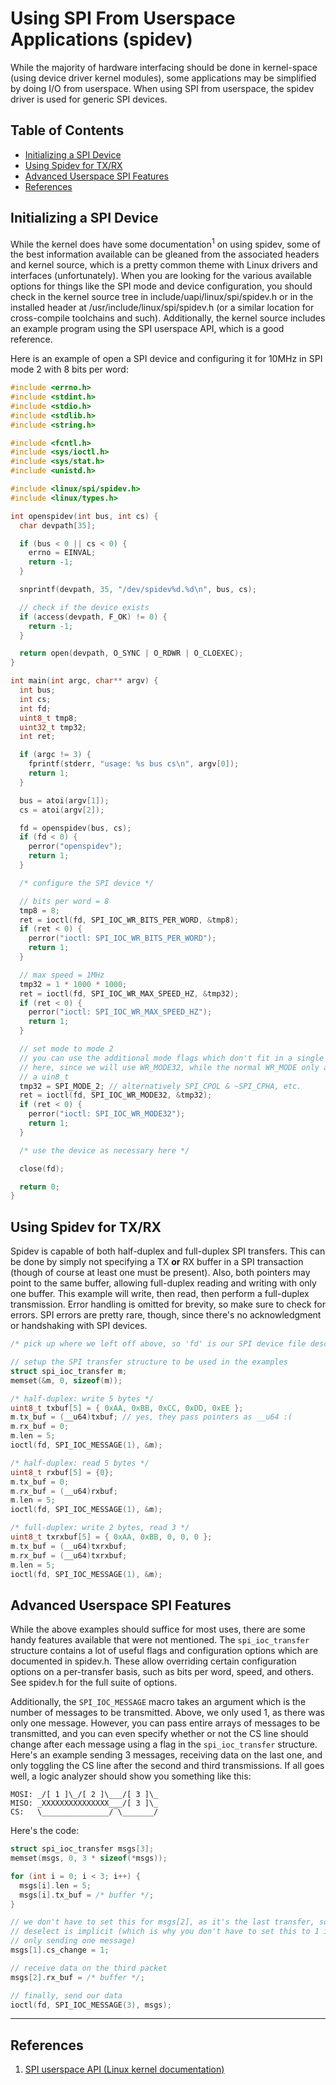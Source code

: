 <!-- vim: set spell spelllang=en_us: -->

# Using SPI From Userspace Applications (spidev)

While the majority of hardware interfacing should be done in kernel-space (using
device driver kernel modules), some applications may be simplified by doing I/O
from userspace. When using SPI from userspace, the spidev driver is used for
generic SPI devices.

## Table of Contents
<!-- vim-markdown-toc GFM -->

* [Initializing a SPI Device](#initializing-a-spi-device)
* [Using Spidev for TX/RX](#using-spidev-for-txrx)
* [Advanced Userspace SPI Features](#advanced-userspace-spi-features)
* [References](#references)

<!-- vim-markdown-toc -->

## Initializing a SPI Device

While the kernel does have some documentation<sup>1</sup> on using spidev, some
of the best information available can be gleaned from the associated headers and
kernel source, which is a pretty common theme with Linux drivers and interfaces
(unfortunately). When you are looking for the various available options for
things like the SPI mode and device configuration, you should check in the
kernel source tree in include/uapi/linux/spi/spidev.h or in the installed header
at /usr/include/linux/spi/spidev.h (or a similar location for cross-compile
toolchains and such). Additionally, the kernel source includes an example
program using the SPI userspace API, which is a good reference.

Here is an example of open a SPI device and configuring it for 10MHz in SPI mode
2 with 8 bits per word:

```c
#include <errno.h>
#include <stdint.h>
#include <stdio.h>
#include <stdlib.h>
#include <string.h>

#include <fcntl.h>
#include <sys/ioctl.h>
#include <sys/stat.h>
#include <unistd.h>

#include <linux/spi/spidev.h>
#include <linux/types.h>

int openspidev(int bus, int cs) {
  char devpath[35];

  if (bus < 0 || cs < 0) {
    errno = EINVAL;
    return -1;
  }

  snprintf(devpath, 35, "/dev/spidev%d.%d\n", bus, cs);

  // check if the device exists
  if (access(devpath, F_OK) != 0) {
    return -1;
  }

  return open(devpath, O_SYNC | O_RDWR | O_CLOEXEC);
}

int main(int argc, char** argv) {
  int bus;
  int cs;
  int fd;
  uint8_t tmp8;
  uint32_t tmp32;
  int ret;

  if (argc != 3) {
    fprintf(stderr, "usage: %s bus cs\n", argv[0]);
    return 1;
  }

  bus = atoi(argv[1]);
  cs = atoi(argv[2]);

  fd = openspidev(bus, cs);
  if (fd < 0) {
    perror("openspidev");
    return 1;
  }

  /* configure the SPI device */

  // bits per word = 8
  tmp8 = 8;
  ret = ioctl(fd, SPI_IOC_WR_BITS_PER_WORD, &tmp8);
  if (ret < 0) {
    perror("ioctl: SPI_IOC_WR_BITS_PER_WORD");
    return 1;
  }

  // max speed = 1MHz
  tmp32 = 1 * 1000 * 1000;
  ret = ioctl(fd, SPI_IOC_WR_MAX_SPEED_HZ, &tmp32);
  if (ret < 0) {
    perror("ioctl: SPI_IOC_WR_MAX_SPEED_HZ");
    return 1;
  }

  // set mode to mode 2
  // you can use the additional mode flags which don't fit in a single byte
  // here, since we will use WR_MODE32, while the normal WR_MODE only accepts
  // a uin8_t
  tmp32 = SPI_MODE_2; // alternatively SPI_CPOL & ~SPI_CPHA, etc.
  ret = ioctl(fd, SPI_IOC_WR_MODE32, &tmp32);
  if (ret < 0) {
    perror("ioctl: SPI_IOC_WR_MODE32");
    return 1;
  }

  /* use the device as necessary here */

  close(fd);

  return 0;
}
```

## Using Spidev for TX/RX

Spidev is capable of both half-duplex and full-duplex SPI transfers. This can be
done by simply not specifying a TX __or__ RX buffer in a SPI transaction (though
of course at least one must be present). Also, both pointers may point to the
same buffer, allowing full-duplex reading and writing with only one buffer. This
example will write, then read, then perform a full-duplex transmission. Error
handling is omitted for brevity, so make sure to check for errors. SPI errors
are pretty rare, though, since there's no acknowledgment or handshaking with SPI
devices.

```c
/* pick up where we left off above, so 'fd' is our SPI device file descriptor */

// setup the SPI transfer structure to be used in the examples
struct spi_ioc_transfer m;
memset(&m, 0, sizeof(m));

/* half-duplex: write 5 bytes */
uint8_t txbuf[5] = { 0xAA, 0xBB, 0xCC, 0xDD, 0xEE };
m.tx_buf = (__u64)txbuf; // yes, they pass pointers as __u64 :(
m.rx_buf = 0;
m.len = 5;
ioctl(fd, SPI_IOC_MESSAGE(1), &m);

/* half-duplex: read 5 bytes */
uint8_t rxbuf[5] = {0};
m.tx_buf = 0;
m.rx_buf = (__u64)rxbuf;
m.len = 5;
ioctl(fd, SPI_IOC_MESSAGE(1), &m);

/* full-duplex: write 2 bytes, read 3 */
uint8_t txrxbuf[5] = { 0xAA, 0xBB, 0, 0, 0 };
m.tx_buf = (__u64)txrxbuf;
m.rx_buf = (__u64)txrxbuf;
m.len = 5;
ioctl(fd, SPI_IOC_MESSAGE(1), &m);
```

## Advanced Userspace SPI Features

While the above examples should suffice for most uses, there are some handy
features available that were not mentioned. The `spi_ioc_transfer` structure
contains a lot of useful flags and configuration options which are documented in
spidev.h. These allow overriding certain configuration options on a per-transfer
basis, such as bits per word, speed, and others. See spidev.h for the full suite
of options.

Additionally, the `SPI_IOC_MESSAGE` macro takes an argument which is the number
of messages to be transmitted. Above, we only used 1, as there was only one
message. However, you can pass entire arrays of messages to be transmitted, and
you can even specify whether or not the CS line should change after each message
using a flag in the `spi_ioc_transfer` structure. Here's an example sending
3 messages, receiving data on the last one, and only toggling the CS line after
the second and third transmissions. If all goes well, a logic analyzer should
show you something like this:

```
MOSI: _/[ 1 ]\_/[ 2 ]\___/[ 3 ]\_
MISO: _XXXXXXXXXXXXXXX___/[ 3 ]\_
CS:   \_______________/‾\_______/
```

Here's the code:

```c
struct spi_ioc_transfer msgs[3];
memset(msgs, 0, 3 * sizeof(*msgs));

for (int i = 0; i < 3; i++) {
  msgs[i].len = 5;
  msgs[i].tx_buf = /* buffer */;
}

// we don't have to set this for msgs[2], as it's the last transfer, so the
// deselect is implicit (which is why you don't have to set this to 1 if you're
// only sending one message)
msgs[1].cs_change = 1;

// receive data on the third packet
msgs[2].rx_buf = /* buffer */;

// finally, send our data
ioctl(fd, SPI_IOC_MESSAGE(3), msgs);
```

----

## References

1. [SPI userspace API (Linux kernel
   documentation)](https://www.kernel.org/doc/html/latest/spi/spidev.html)

